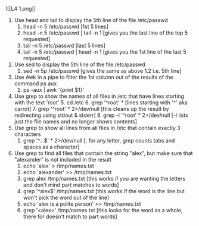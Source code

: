 ![[L4 1.png]]

1. Use head and tail to display the 5th line of the file /etc/passwd
	1. head -n 5 /etc/passwd [1st 5 lines]
	2. head -n 5 /etc/passwd | tail -n 1 [gives you the last line of the top 5 requested]
	3. tail -n 5 /etc/passwd [last 5 lines]
	4. tail -n 5 /etc/passwd | head -n 1 [gives you the 1st line of the last 5 requested]
2. Use sed to display the 5th line of the file /etc/passwd
	1. sed -n 5p /etc/passwd [gives the same as above 1.2 i.e. 5th line]
3. Use Awk in a pipe to filter the 1st column out of the results of the command ps aux
	1. ps -aux | awk '{print $1}'
4. Use grep to show the names of all files in /etc that have lines starting with the text 'root'
	5. cd /etc
	6. grep '^root' * [lines starting with '^' aka carrot]
	7. grep '^root' * 2>/dev/null [this cleans up the result by redirecting using stdout & stderr]
	8. grep -l '^root' * 2>/dev/null [-l lists just the file names and no longer shows contents]
5. Use grep to show all lines from all files in /etc that contain exactly 3 characters
	1. grep '^...$' * 2>/dev/null [. for any letter, grep counts tabs and spaces as a character]
6. Use grep to find all files that contain the string "alex", but make sure that "alexander" is not included in the result
	1. echo 'alex' > /tmp/names.txt
	2. echo 'alexander' >> /tmp/names.txt
	3. grep alex /tmp/names.txt [this works if you are wanting the letters and don't mind part matches to words]
	4. grep '^alex$' /tmp/names.txt [this works if the word is the line but won't pick the word out of the line]
	5. echo 'alex is a polite person' >> /tmp/names.txt
	6. grep '\<alex\>' /tmp/names.txt [this looks for the word as a whole, there for doesn't match to part words]